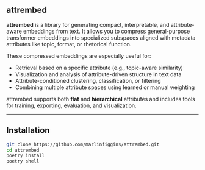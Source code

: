 ## attrembed

**attrembed** is a library for generating compact, interpretable, and attribute-aware embeddings from text. It allows you to compress general-purpose transformer embeddings into specialized subspaces aligned with metadata attributes like topic, format, or rhetorical function.

These compressed embeddings are especially useful for:

- Retrieval based on a specific attribute (e.g., topic-aware similarity)
- Visualization and analysis of attribute-driven structure in text data
- Attribute-conditioned clustering, classification, or filtering
- Combining multiple attribute spaces using learned or manual weighting

attrembed supports both **flat** and **hierarchical** attributes and includes tools for training, exporting, evaluation, and visualization.

---

## Installation

```bash
git clone https://github.com/marlinfiggins/attrembed.git
cd attrembed
poetry install
poetry shell
```
